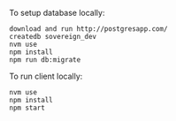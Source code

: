 To setup database locally:

```
download and run http://postgresapp.com/
createdb sovereign_dev
nvm use
npm install
npm run db:migrate
```

To run client locally:

```
nvm use
npm install
npm start
```
